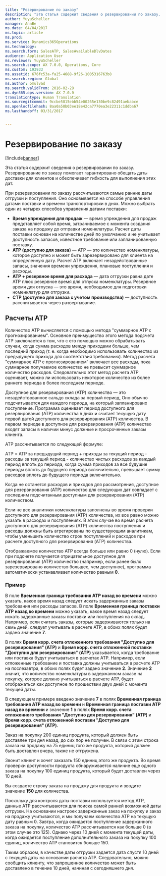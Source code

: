 ```yaml
---
title: "Резервирование по заказу"
description: "Эта статья содержит сведения о резервировании по заказу. Резервирование по заказу помогает гарантировано обещать даты доставки для клиентов и обеспечивает гибкость для выполнения этих дат."
author: YuyuScheller
manager: AnnBe
ms.date: 04/04/2017
ms.topic: article
ms.prod: 
ms.service: Dynamics365Operations
ms.technology: 
ms.search.form: SalesATP, SalesAvailableDlvDates
audience: Application User
ms.reviewer: YuyuScheller
ms.search.scope: AX 7.0.0, Operations, Core
ms.custom: 193933
ms.assetid: 676fc53a-fa25-4688-9f26-1005316763b8
ms.search.region: Global
ms.author: omulvad
ms.search.validFrom: 2016-02-28
ms.dyn365.ops.version: AX 7.0.0
translationtype: Human Translation
ms.sourcegitcommit: 9ccbe5815ebb54e00265e130be9c82491aebabce
ms.openlocfilehash: 8aa0a58b03ee18e42ca7770ea3e22311c1ddba67
ms.lasthandoff: 03/31/2017


---
```


# <a name="order-promising"></a>Резервирование по заказу

[!include[banner](../includes/banner.md)]


Эта статья содержит сведения о резервировании по заказу. Резервирование по заказу помогает гарантировано обещать даты доставки для клиентов и обеспечивает гибкость для выполнения этих дат.

При резервировании по заказу рассчитываются самые ранние даты отгрузки и поступления. Оно основывается на способе управления датами поставки и времени транспортировки в днях. Можно выбрать один из четырех способов управления датами поставки:

-   **Время упреждения для продаж** — время упреждения для продаж представляет собой время, затрачиваемое с момента создания заказа на продажу до отправки номенклатуры. Расчет даты поставки основан на количестве дней по умолчанию и не учитывает доступность запасов, известное требование или запланированную поставку.
-   **ATP (доступно для заказа)** — ATP — это количество номенклатуры, которое доступно и может быть зарезервировано для клиента на определенную дату. Расчет ATP включает незадействованные запасы, значения времени упреждения, плановые поступления и расходы.
-   **ATP + резервное время для расхода** — дата отгрузки равна дате ATP плюс резервное время для отпуска номенклатуры. Резервное время для отпуска — это время, необходимое для подготовки номенклатур для отгрузки.
-   **CTP (доступно для заказа с учетом производства)** — доступность рассчитывается через развертывание.

## <a name="atp-calculations"></a>Расчеты ATP
Количество ATP вычисляется с помощью метода "суммарное ATP с прогнозированием". Основное преимущество этого метода подсчета ATP заключается в том, что с его помощью можно обрабатывать случаи, когда сумма расходов между приходами больше, чем последний приход (т. е. когда необходимо использовать количество из предыдущего прихода для соответствия требованию). Метод расчета "суммарное ATP с прогнозированием” включает все расходы, пока суммарное получаемое количество не превысит суммарное количество расходов. Следовательно этот метод расчета ATP оценивает, можно ли использовать некоторое количество из более раннего периода в более последнем периоде.  

Доступное для резервирования (ATP) количество — это незадействованное сальдо склада за первый период, Оно обычно подсчитывается для каждого периода, на который запланировано поступление. Программа оценивает период доступного для резервирования (ATP) количества в днях и считает текущую дату первой датой доступного для резервирования (ATP) количества. В первом периоде в доступное для резервирования (ATP) количество входят запасы в наличии минус должные и просроченные заказы клиента.  

ATP рассчитывается по следующей формуле:  

ATP = ATP за предыдущий период + приходы за текущий период - расходы за текущий период - количество чистых расходов за каждый период вплоть до периода, когда сумма приходов за все будущие периоды вплоть до будущего периода включительно, превышает сумму расходов вплоть до будущего периода включительно.  

Когда не останется расходов и приходов для рассмотрения, доступное для резервирования (ATP) количество для следующих дат совпадает с последним подсчитанным доступным для резервирования (ATP) количеством.  

Если не все аналитики номенклатуры заполнены во время проверки доступного для резервирования (ATP) количества, их все равно можно указать в расходах и поступлениях. В этом случае во время расчета доступного для резервирования (ATP) количества поступления и расходы должны быть агрегированы по существующим аналитикам, чтобы уменьшить количество строк поступлений и расходов при расчете доступного для резервирования (ATP) количества.  

Отображаемое количество ATP всегда больше или равно 0 (нулю). Если при подсчете получается отрицательное доступное для резервирования (ATP) количество (например, если ранее было зарезервировано количество большее, чем доступное), программа автоматически устанавливает количество равным **0**.

### <a name="example"></a>Пример

В поле **Временная граница требования ATP назад во времени** можно указать, какое время назад следует искать задержанные заказы требования или расходы запасов. В поле **Временная граница поставки ATP назад во времени** можно указать, какое время назад следует искать задержанные заказы поставки или поступления на склад. Например, если считать заказы, которые задерживаются только на семь дней, следует учитывать в расчете ATP, в обоих полях будет задано значение **7**.  

В полях **Время корр. счета отложенного требования "Доступно для резервирования" (ATP)** и **Время корр. счета отложенной поставки "Доступно для резервирования" (ATP)** указывается, когда требование или поставка будут учитываться в расчетах ATP. Например, если отложенные требование и поставка должны учитываться в расчете ATP на послезавтра, в обоих полях будет задано значение **2**. Значение **2** значит, что количество номенклатуры в задержанном заказе на покупку, которое должно учитываться в расчете ATP, будет отображаться как доступное по прошествии двух дней с момента текущей даты.  

В следующем примере введено значение **7** в полях **Временная граница требования ATP назад во времени** и **Временная граница поставки ATP назад во времени** и значение **1** в полях **Время корр. счета отложенного требования "Доступно для резервирования" (ATP)** и **Время корр. счета отложенной поставки "Доступно для резервирования" (ATP)**.  

Заказ на покупку 200 единиц продукта, который должен быть доставлен три дня назад, до сих пор не получен. В связи с этим строка заказа на продажу на 75 единиц того же продукта, который должен быть доставлен вчера, также не отгружена.  

Звонит клиент и хочет заказать 150 единиц этого же продукта. Во время проверки доступности продукта обнаруживается наличие еще одного заказа на покупку 100 единиц продукта, который будет доставлен через 10 дней.  

Вы создаете строку заказа на продажу для продукта и вводите значение **150** для количества.  

Поскольку для контроля даты поставки используется метод ATP, данные ATP рассчитываются для поиска самой ранней возможной даты отгрузки. На основании настроек задержанные заказ на покупку и заказ на продажу учитываются, и мы получаем количество ATP на текущую дату равным 0. Завтра, когда ожидается поступление задержанного заказа на покупку, количество ATP рассчитывается как больше 0 (в этом случае это 125). Однако через 10 дней с момента текущей даты, когда ожидается поступление дополнительного заказа на покупку 100 единиц, количество ATP становится больше 150.  

Таким образом, в качестве даты отгрузки задается дата спустя 10 дней с текущей даты на основании расчета ATP. Следовательно, можно сообщить клиенту, что запрошенное количество может быть доставлено в течение 10 дней, начиная с сегодняшнего дня.




